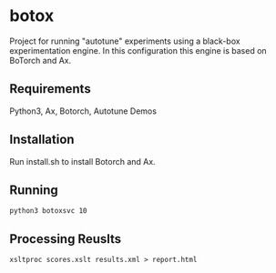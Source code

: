 # botox
Project for running "autotune" experiments using a black-box experimentation engine. In this configuration this engine is based on BoTorch and Ax.

## Requirements

Python3, Ax, Botorch, Autotune Demos

## Installation

Run install.sh to install Botorch and Ax.

## Running

```
python3 botoxsvc 10
```

## Processing Reuslts
```
xsltproc scores.xslt results.xml > report.html
